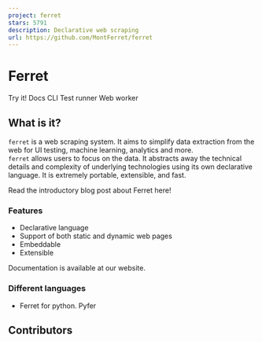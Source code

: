 ```yaml
---
project: ferret
stars: 5791
description: Declarative web scraping
url: https://github.com/MontFerret/ferret
---
```


Ferret
======

Try it! Docs CLI Test runner Web worker

What is it?
-----------

`ferret` is a web scraping system. It aims to simplify data extraction from the web for UI testing, machine learning, analytics and more.  
`ferret` allows users to focus on the data. It abstracts away the technical details and complexity of underlying technologies using its own declarative language. It is extremely portable, extensible, and fast.

Read the introductory blog post about Ferret here!

### Features

-   Declarative language
-   Support of both static and dynamic web pages
-   Embeddable
-   Extensible

Documentation is available at our website.

### Different languages

-   Ferret for python. Pyfer

Contributors
------------
